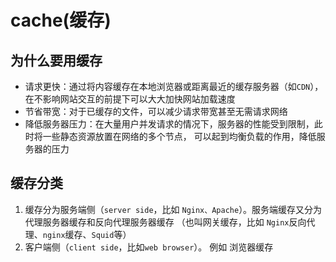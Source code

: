 # cache(缓存)
## 为什么要用缓存
- 请求更快：通过将内容缓存在本地浏览器或距离最近的缓存服务器（如`CDN`），在不影响网站交互的前提下可以大大加快网站加载速度
- 节省带宽：对于已缓存的文件，可以减少请求带宽甚至无需请求网络
- 降低服务器压力：在大量用户并发请求的情况下，服务器的性能受到限制，此时将一些静态资源放置在网络的多个节点，
可以起到均衡负载的作用，降低服务器的压力
## 缓存分类
1. 缓存分为服务端侧（`server side`，比如 `Nginx、Apache`）。服务端缓存又分为代理服务器缓存和反向代理服务器缓存
（也叫网关缓存，比如 `Nginx`反向代理、`nginx`缓存、`Squid`等）
2. 客户端侧（`client side`，比如`web browser`）。 例如 浏览器缓存